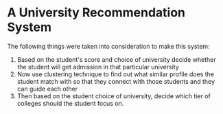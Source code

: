 <h1>A University Recommendation System </h1>
The following things were taken into consideration to make this system:
<ol>
  <li>Based on the student's score and choice of university decide whether the student will get admission in that particular university</li>
  <li>Now use clustering technique to find out what similar profile does the student match with so that they connect with those students and they can guide each other</li>
  <li>Then based on the student choice of university, decide which tier of colleges should the student focus on.</li>
</ol>

